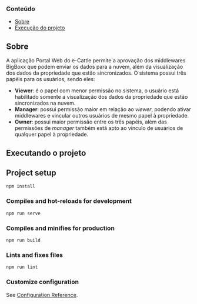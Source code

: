 ### Conteúdo
- [Sobre](#sobre)
- [Execução do projeto](#executando-o-projeto)

## Sobre
A aplicação Portal Web do e-Cattle permite a aprovação dos middlewares BigBoxx que podem enviar os dados para a nuvem, além da visualização dos dados da propriedade que estão sincronizados. O sistema possui três papéis para os usuários, sendo eles:
- **Viewer**: é o papel com menor permissão no sistema, o usuário está habilitado somente a visualização dos dados da propriedade que estão sincronizados na nuvem.
- **Manager**: possui permissão maior em relação ao *viewer*, podendo ativar middlewares e vincular outros usuários de mesmo papel à propriedade.
- **Owner**: possui maior permissão entre os três papéis, além das permissões de *manager* também está apto ao vínculo de usuários de qualquer papel à propriedade.
## Executando o projeto


## Project setup
```
npm install
```

### Compiles and hot-reloads for development
```
npm run serve
```

### Compiles and minifies for production
```
npm run build
```

### Lints and fixes files
```
npm run lint
```

### Customize configuration
See [Configuration Reference](https://cli.vuejs.org/config/).

